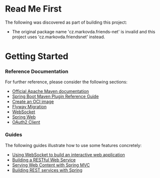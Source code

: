 # Read Me First
The following was discovered as part of building this project:

* The original package name 'cz.markovda.friends-net' is invalid and this project uses 'cz.markovda.friendsnet' instead.

# Getting Started

### Reference Documentation
For further reference, please consider the following sections:

* [Official Apache Maven documentation](https://maven.apache.org/guides/index.html)
* [Spring Boot Maven Plugin Reference Guide](https://docs.spring.io/spring-boot/docs/2.6.1/maven-plugin/reference/html/)
* [Create an OCI image](https://docs.spring.io/spring-boot/docs/2.6.1/maven-plugin/reference/html/#build-image)
* [Flyway Migration](https://docs.spring.io/spring-boot/docs/2.6.1/reference/htmlsingle/#howto-execute-flyway-database-migrations-on-startup)
* [WebSocket](https://docs.spring.io/spring-boot/docs/2.6.1/reference/htmlsingle/#boot-features-websockets)
* [Spring Web](https://docs.spring.io/spring-boot/docs/2.6.1/reference/htmlsingle/#boot-features-developing-web-applications)
* [OAuth2 Client](https://docs.spring.io/spring-boot/docs/2.6.1/reference/htmlsingle/#boot-features-security-oauth2-client)

### Guides
The following guides illustrate how to use some features concretely:

* [Using WebSocket to build an interactive web application](https://spring.io/guides/gs/messaging-stomp-websocket/)
* [Building a RESTful Web Service](https://spring.io/guides/gs/rest-service/)
* [Serving Web Content with Spring MVC](https://spring.io/guides/gs/serving-web-content/)
* [Building REST services with Spring](https://spring.io/guides/tutorials/bookmarks/)

